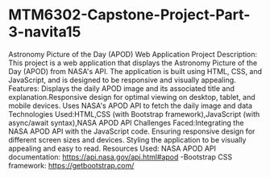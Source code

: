 # MTM6302-Capstone-Project-Part-3-navita15
Astronomy Picture of the Day (APOD) Web Application
Project Description: This project is a web application that displays the Astronomy Picture of the Day (APOD) from NASA's API. The application is built using HTML, CSS, and JavaScript, and is designed to be responsive and visually appealing.
Features: Displays the daily APOD image and its associated title and explanation.Responsive design for optimal viewing on desktop, tablet, and mobile devices. Uses NASA's APOD API to fetch the daily image and data
Technologies Used:HTML,CSS (with Bootstrap framework),JavaScript (with async/await syntax),NASA APOD API
Challenges Faced:Integrating the NASA APOD API with the JavaScript code. Ensuring responsive design for different screen sizes and devices. Styling the application to be visually appealing and easy to read.
Resources Used: NASA APOD API documentation: https://api.nasa.gov/api.html#apod -Bootstrap CSS framework: https://getbootstrap.com/
